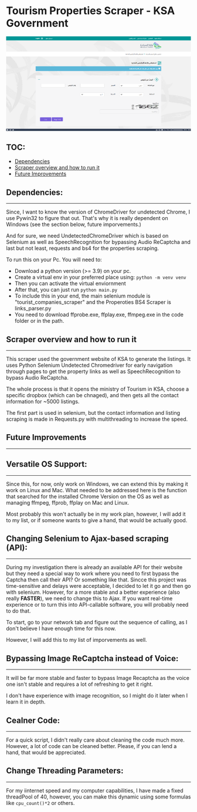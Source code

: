 # Tourism Properties Scraper - KSA Government

![Main Page of KSA](screenshot/mainpage.png)

## TOC:

- [Dependencies](#dependencies)
- [Scraper overview and how to run it](#scraper-overview-and-how-to-run-it)
- [Future Improvements](#future-improvements)

## Dependencies:

---

Since, I want to know the version of ChromeDriver for undetected Chrome, I use Pywin32 to figure that out. That's why it is really dependent on Windows (see the section below, future imporvements.)

And for sure, we need UndetectedChromeDriver which is based on Selenium as well as SpeechRecognition for bypassing Audio ReCaptcha and last but not least, requests and bs4 for the properties scraping.

To run this on your Pc. You will need to:

- Download a python version (>= 3.9) on your pc.
- Create a virtual env in your preferred place using: `python -m venv venv`
- Then you can activate the virtual enviornment
- After that, you can just run `python main.py`
- To include this in your end, the main selenium module is "tourist_companies_scraper" and the Properoties BS4 Scraper is links_parser.py
- You need to download ffprobe.exe, ffplay.exe, ffmpeg.exe in the code folder or in the path.

## Scraper overview and how to run it

---

This scraper used the government website of KSA to generate the listings. It uses Python Selenium Undetected Chromedriver for early navigation through pages to get the property links as well as SpeechRecognition to bypass Audio ReCaptcha.

The whole process is that it opens the ministry of Tourism in KSA, choose a specific dropbox (which can be chnaged), and then gets all the contact information for ~5000 listings.

The first part is used in selenium, but the contact information and listing scraping is made in Requests.py with multithreading to increase the speed.

## Future Improvements

---

## **Versatile OS Support:**

---

Since this, for now, only work on Windows, we can extend this by making it work on Linux and Mac. What needed to be addressed here is the function that searched for the installed Chrome Version on the OS as well as managing ffmpeg, ffprob, ffplay on Mac and Linux.

Most probably this won't actually be in my work plan, however, I will add it to my list, or if someone wants to give a hand, that would be actually good.

## **Changing Selenium to Ajax-based scraping (API):**

---

During my investigation there is already an available API for their website but they need a special way to work where you need to first bypass the Captcha then call their API? Or something like that. Sincce this project was time-sensitive and delays were acceptable, I decided to let it go and then go with selenium. However, for a more stable and a better experience (also really **FASTER**), we need to change this to Ajax. If you want real-time experience or to turn this into API-callable software, you will probably need to do that.

To start, go to your network tab and figure out the sequence of calling, as I don't believe I have enough time for this now.

However, I will add this to my list of imporvements as well.

## Bypassing Image ReCaptcha instead of Voice:

---

It will be far more stable and faster to bypass Image Recaptcha as the voice one isn't stable and requires a lot of refreshing to get it right.

I don't have experience with image recognition, so I might do it later when I learn it in depth.

## Cealner Code:

---

For a quick script, I didn't really care about cleaning the code much more. However, a lot of code can be cleaned better. Please, if you can lend a hand, that would be appreciated.

## Change Threading Parameters:

---

For my iinternet speed and my computer capabilities, I have made a fixed threadPool of 40, however, you can make this dynamic using some formulas like `cpu_count()*2` or others.
